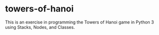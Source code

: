 # towers-of-hanoi

This is an exercise in programming the Towers of Hanoi game in Python 3 using Stacks, Nodes, and Classes. 
